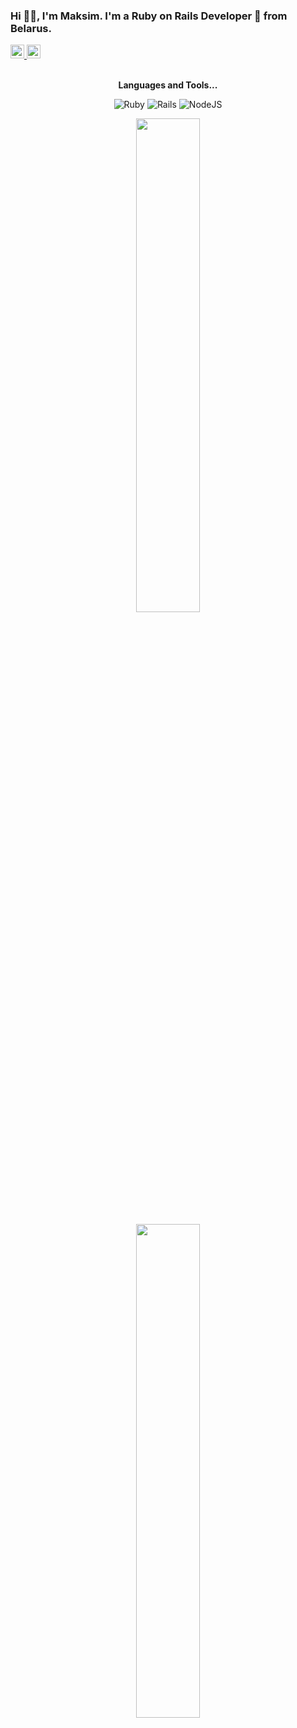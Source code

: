 ### Hi 🙋‍♂️, I'm Maksim. I'm a Ruby on Rails Developer 🚀 from Belarus.
<a href="https://t.me/cos404">
  <img alt="Telegram" width="22px" src="https://cdn.jsdelivr.net/npm/simple-icons@v3/icons/telegram.svg" />
</a> <a href="https://www.instagram.com/cosmos404/">
  <img alt="Instagram" width="22px" src="https://cdn.jsdelivr.net/npm/simple-icons@v3/icons/instagram.svg" />
</a>

<br />
<br />

<p align="center"><b>Languages and Tools...</b></p>

<p align="center">
 <img alt="Ruby" src="https://img.shields.io/badge/ruby-%23CC342D.svg?style=for-the-badge&logo=ruby&logoColor=white"/> <img alt="Rails" src="https://img.shields.io/badge/rails-%23CC0000.svg?style=for-the-badge&logo=ruby-on-rails&logoColor=white"/> <img alt="NodeJS" src="https://img.shields.io/badge/node.js-%2343853D.svg?style=for-the-badge&logo=node-dot-js&logoColor=white"/>
</p>

<p align="center">
  <a href="https://github.com/cos404">
    <img width="45%" src="https://github-readme-stats.vercel.app/api/wakatime?username=cos404&layout=compact&show_icons=true&hide=contribs,prs&cache_seconds=86400&theme=prussian" />
  </a>
</p>

<p align="center">
  <a href="https://github.com/cos404">
    <img width="45%" src="https://github-readme-stats.vercel.app/api?username=cos404&show_icons=true&hide=contribs,prs&cache_seconds=86400&theme=prussian" />
  </a>
</p>

